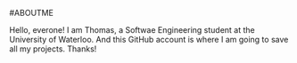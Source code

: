 #ABOUTME

Hello, everone! 
I am Thomas, a Softwae Engineering student at the University of Waterloo. And this GitHub account is where I am going to save all my projects.
Thanks!
